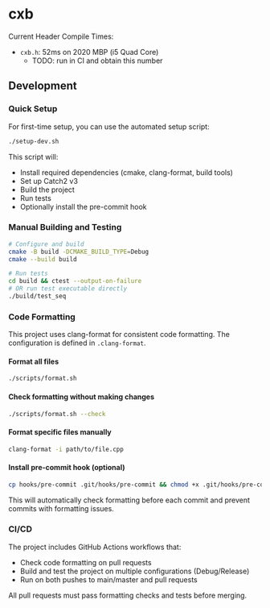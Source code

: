 # cxb

Current Header Compile Times:
* `cxb.h`: 52ms on 2020 MBP (i5 Quad Core)
    * TODO: run in CI and obtain this number

## Development

### Quick Setup

For first-time setup, you can use the automated setup script:

```bash
./setup-dev.sh
```

This script will:
- Install required dependencies (cmake, clang-format, build tools)
- Set up Catch2 v3
- Build the project
- Run tests
- Optionally install the pre-commit hook

### Manual Building and Testing

```bash
# Configure and build
cmake -B build -DCMAKE_BUILD_TYPE=Debug
cmake --build build

# Run tests
cd build && ctest --output-on-failure
# OR run test executable directly
./build/test_seq
```

### Code Formatting

This project uses clang-format for consistent code formatting. The configuration is defined in `.clang-format`.

#### Format all files
```bash
./scripts/format.sh
```

#### Check formatting without making changes
```bash
./scripts/format.sh --check
```

#### Format specific files manually
```bash
clang-format -i path/to/file.cpp
```

#### Install pre-commit hook (optional)
```bash
cp hooks/pre-commit .git/hooks/pre-commit && chmod +x .git/hooks/pre-commit
```

This will automatically check formatting before each commit and prevent commits with formatting issues.

### CI/CD

The project includes GitHub Actions workflows that:
- Check code formatting on pull requests
- Build and test the project on multiple configurations (Debug/Release)
- Run on both pushes to main/master and pull requests

All pull requests must pass formatting checks and tests before merging.
